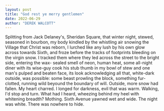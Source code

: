```yaml
---
layout: post
title: "God rest ye merry gentlemen"
date: 2022-06-29
author: "DEREK WALCOTT"
---
```


Splitting from Jack Delaney's, Sheridan Square,
that winter night, stewed, seasoned in bourbon,
my body kindled by the whistling air
snowing the Village that Christ was reborn,
I lurched like any lush by his own glow
across towards Sixth, and froze before the tracks
of footprints bleeding on the virgin snow.
I tracked them where they led across the street
to the bright side, entering the wax-
sealed smell of neon, human heat,
some all-night diner with its wise-guy cook
his stub thumb in my bowl of stew and one
man's pulped and beaten face, its look
acknowledging all that, white-dark outside,
was possible: some beast prowling the block,
something fur-clotted, running wild
beyound the boundary of will. Outside,
more snow had fallen. My heart charred.
I longed for darkness, evil that was warm.
Walking, I'd stop and turn. What had I heard,
wheezing behind my heel with whitening breadth?
Mothing. Sixth Avenue yawned wet and wide.
The night was white. There was nowhere to hide.
